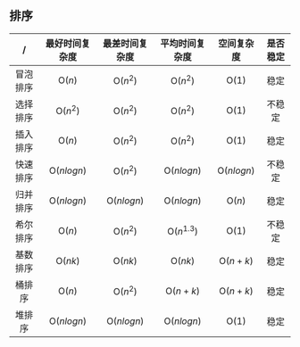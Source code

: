 ## 排序

| / | 最好时间复杂度 | 最差时间复杂度 | 平均时间复杂度 | 空间复杂度 | 是否稳定 |
| :-----:| :-----: | :-----: |:-----:| :-----:| :-----:| 
| 冒泡排序 | O($n$) | O($n^2$) | O($n^2$) | O($1$) | 稳定 |
| 选择排序 | O($n^2$) | O($n^2$) | O($n^2$) | O($1$) | 不稳定 |
| 插入排序 | O($n$) | O($n^2$) | O($n^2$) | O($1$) | 稳定 |
| 快速排序 | O($nlogn$) | O($n^2$) | O($nlogn$) | O($nlogn$) | 不稳定 |
| 归并排序 | O($nlogn$) | O($nlogn$) | O($nlogn$) | O($n$) | 稳定 |
| 希尔排序 | O($n$) | O($n^2$) | O($n^{1.3}$) | O($1$) | 不稳定 |
| 基数排序 | O($nk$) | O($nk$) | O($nk$) | O($n+k$) | 稳定 |
| 桶排序 | O($n$) | O($n^2$) | O($n+k$) | O($n+k$) | 稳定 |
| 堆排序 | O($nlogn$) | O($nlogn$) | O($nlogn$) | O($1$) | 稳定 |